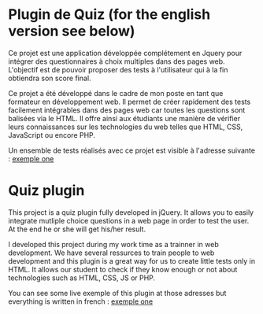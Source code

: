# Plugin de Quiz (for the english version see below)

Ce projet est une application développée complétement en Jquery pour intégrer des questionnaires à choix multiples dans des pages web. L'objectif est de pouvoir proposer des tests à l'utilisateur qui à la fin obtiendra son score final.

Ce projet a été développé dans le cadre de mon poste en tant que formateur en développement web. Il permet de créer rapidement des tests facilement intégrables dans des pages web car toutes les questions sont balisées via le HTML. Il offre ainsi aux étudiants une manière de vérifier leurs connaissances sur les technologies du web telles que HTML, CSS, JavaScript ou encore PHP.

Un ensemble de tests réalisés avec ce projet est visible à l'adresse suivante :
[exemple one](https://thomgo.github.io/quizCollection/)

# Quiz plugin

This project is a quiz plugin fully developed in jQuery. It allows you to easily integrate mutliple choice questions in a web page in order to test the user. At the end he or she will get his/her result.

I developed this project during my work time as a trainner in web development. We have several ressurces to train people to web development and this plugin is a great way for us to create little tests only in HTML. It allows our student to check if they know enough or not about technologies such as HTML, CSS, JS or PHP.

You can see some live exemple of this plugin at those adresses but everything is written in french :
[exemple one](https://thomgo.github.io/quizCollection/)
